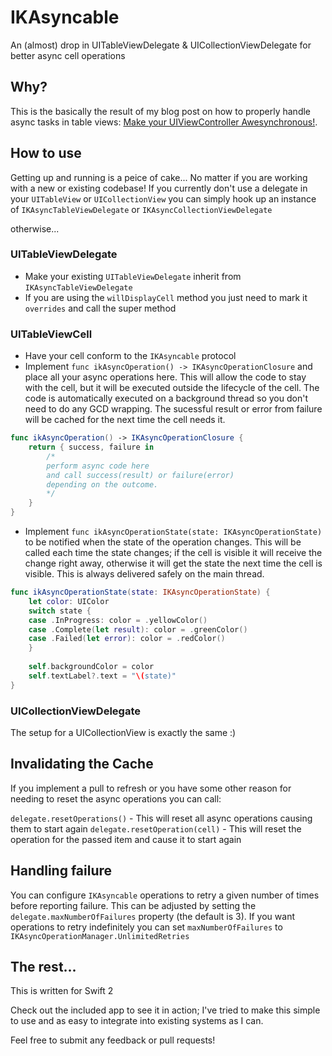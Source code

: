 # IKAsyncable
An (almost) drop in UITableViewDelegate & UICollectionViewDelegate for better async cell operations

## Why?
This is the basically the result of my blog post on how to properly 
handle async tasks in table views: 
[Make your UIViewController Awesynchronous!](http://blog.ios-developers.io/make-your-uiviewcontroller-awesynchronous/).

## How to use
Getting up and running is a peice of cake... No matter if you are working with a new or existing codebase!
If you currently don't use a delegate in your `UITableView` or `UICollectionView` 
you can simply hook up an instance of `IKAsyncTableViewDelegate` or `IKAsyncCollectionViewDelegate`

otherwise...

### UITableViewDelegate

* Make your existing `UITableViewDelegate` inherit from `IKAsyncTableViewDelegate`
* If you are using the `willDisplayCell` method you just need to mark it `overrides` and call the super method

### UITableViewCell

* Have your cell conform to the `IKAsyncable` protocol
* Implement `func ikAsyncOperation() -> IKAsyncOperationClosure` and place all your async operations here.
This will allow the code to stay with the cell, but it will be executed outside the lifecycle of the cell. 
The code is automatically executed on a background thread so you don't need to do any GCD wrapping.
The sucessful result or error from failure will be cached for the next time the cell needs it.

```swift
func ikAsyncOperation() -> IKAsyncOperationClosure {
    return { success, failure in
        /*
        perform async code here
        and call success(result) or failure(error)
        depending on the outcome.
        */
    }
}
```

* Implement `func ikAsyncOperationState(state: IKAsyncOperationState)` to be notified when the state of the operation changes.
This will be called each time the state changes; if the cell is visible it will receive the change right away, 
otherwise it will get the state the next time the cell is visible. This is always delivered safely on the main thread.

```swift
func ikAsyncOperationState(state: IKAsyncOperationState) {
    let color: UIColor
    switch state {
    case .InProgress: color = .yellowColor()
    case .Complete(let result): color = .greenColor()
    case .Failed(let error): color = .redColor()
    }
    
    self.backgroundColor = color
    self.textLabel?.text = "\(state)"
}
```

### UICollectionViewDelegate

The setup for a UICollectionView is exactly the same :)

## Invalidating the Cache

If you implement a pull to refresh or you have some other 
reason for needing to reset the async operations you can call:

`delegate.resetOperations()` - This will reset all async operations causing them to start again
`delegate.resetOperation(cell)` - This will reset the operation for the passed item and cause it to start again

## Handling failure

You can configure `IKAsyncable` operations to retry a given number of times before reporting failure. 
This can be adjusted by setting the `delegate.maxNumberOfFailures` property (the default is 3).
If you want operations to retry indefinitely you can set `maxNumberOfFailures` to `IKAsyncOperationManager.UnlimitedRetries`

## The rest...

This is written for Swift 2

Check out the included app to see it in action; 
I've tried to make this simple to use and as easy to integrate into existing systems as I can.

Feel free to submit any feedback or pull requests!

